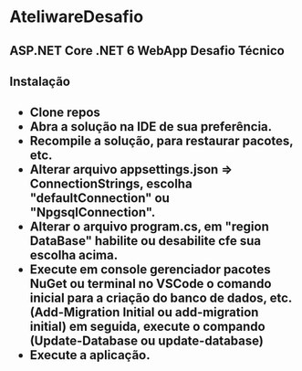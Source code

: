 <h1>AteliwareDesafio</h1>

<h2>ASP.NET Core .NET 6 WebApp Desafio Técnico</h2>

<h2>Instalação<h2/>
  <ul>
    <li>Clone repos</li>
    <li>Abra a solução na IDE de sua preferência.</li>
    <li>Recompile a solução, para restaurar pacotes, etc.</li>
    <li>Alterar arquivo appsettings.json => ConnectionStrings, escolha "defaultConnection" ou "NpgsqlConnection".</li>
    <li>Alterar o arquivo program.cs, em "region DataBase" habilite ou desabilite cfe sua escolha acima.</li>
    <li>Execute em console gerenciador pacotes NuGet ou terminal no VSCode o comando inicial para a criação do banco de dados, etc. (Add-Migration Initial ou add-migration initial) em seguida, execute o compando (Update-Database ou update-database)</li>
    <li>Execute a aplicação.</li>
  </ul>
